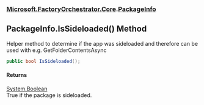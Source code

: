 ### [Microsoft.FactoryOrchestrator.Core](Microsoft_FactoryOrchestrator_Core.md 'Microsoft.FactoryOrchestrator.Core').[PackageInfo](Microsoft_FactoryOrchestrator_Core_PackageInfo.md 'Microsoft.FactoryOrchestrator.Core.PackageInfo')
## PackageInfo.IsSideloaded() Method
Helper method to determine if the app was sideloaded and therefore can be used with e.g. GetFolderContentsAsync  
```csharp
public bool IsSideloaded();
```
#### Returns
[System.Boolean](https://docs.microsoft.com/en-us/dotnet/api/System.Boolean 'System.Boolean')  
True if the package is sideloaded. 
